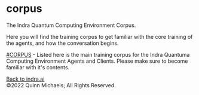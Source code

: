 # corpus

The Indra Quantum Computing Environment Corpus.

Here you will find the training corpus to get familiar with the core training of the agents, and how the conversation begins.

[#CORPUS]() - Listed here is the main training corpus for the Indra Quantuma Computing Environment Agents and Clients. Please make sure to become familiar with it's contents.

[Back to indra.ai](https://indra.ai)  
&copy;2022 Quinn Michaels; All Rights Reserved.
